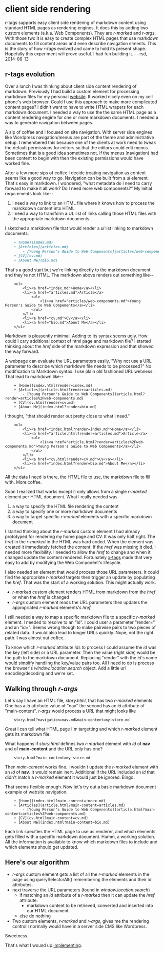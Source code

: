 
# client side rendering

r-tags supports easy client side rendering of markdown content using standard HTML pages
as rendering engines. It does this by adding two custom elements (a.k.a. Web Components).
They are _r-marked_ and _r-args_.  With those two it is easy to create complex HTML pages that
use markdown documents to fill content areas and even describe navigation elments. This is the story
of how _r-tags_ evolved and came to hold its present shape. Hopefully this experiment will 
prove useful. I had fun building it.
-- rsd, 2014-06-13


## r-tags evolution

Over a lunch I was thinking about client side content rendering of markdown. Previously I had build a custom element for processing markdown files for my personal [website](http://rsdoiel.github.io). It worked nicely even on my cell phone's web browser. Could I use this approach to make more complicated content pages? I didn't want to have to write HTML wrapers for each markdown document. I needed a way to use the the same HTML page as a content rendering engine for one or more markdown documents. I needed a way to generate navigation between pages.

A sip of coffee and I focused on site navigation. With server side engines like Wordpress navigation/menus are part of the theme and administrative setup. I remembered this because one of the clients at work need to tweak the default permissions for editors so that the editors could edit menus. Sometimes that is a good idea sometimes not. If the menus (navigation) had been content to begin with then the existing permissions would have worked fine.

After a few more sips of coffee I decide treating navigation as content seems like a good way to go. Navigation can be built from a *ul* element.  That's easy in markdown.  I wondered, "what metadata do I need to carry forward to make it all work? Do I need more web components?"  My initial requirements look like--

1. I need a way to link to an HTML file where it knows how to process the mardkdown content into HTML
2. I need a way to transform a UL list of links calling those HTML files with the appropriate markdown documents

I sketched a markdown file that would render a *ul* list linking to markdown documents.

```markdown
    + [Home](index.md)
    + [Articles](articles.md)
        - [Young Person's Guide to Web Compenents](articles/web-components.md)
    + [CV](cv.md)
    + [About Me](bio.md)
```

That's a good start but we're linking directly to the markdown document and they're not HTML. The markdown above renders out something like--

```
    <ul>
        <li><a href="index.md">Home</a></li>
        <li><a href="articles.md">Article</a>
            <ul>
                <li><a href="articles/web-components.md">Young Person's Guide to Web Compenents</a></li>
            </ul>
        </li>
        <li><a href="cv.md">CV</a></li>
        <li><a href="bio.md">About Me</a></li>
    </ul>
```

Markdown is pleasently minimal. Adding to its syntax seems ugly. How could I cary additional context of html page and markdown file? I started thinking about the *href* side of the markdown expression and that showed the way forward.

A webpage can evaluate the URL parameters easily, "Why not use a URL parameter to describe which markdown file needs to be processed?" No modification to Markdown syntax. I use plain old fashioned URL webness. That lead to markdown like--

```
    + [Home](index.html?render=index.md)
    + [Articles](article.html?render=articles.md)
        - [Young Person's Guide to Web Compenents](article.html?render=articles%2Fweb-components.md)
    + [CV](cv.html?render=cv.md)
    + [About Me](index.html?render=bio.md)
```

I thought, "that should render out pretty close to what I need."

```
    <ul>
        <li><a href="index.html?render=index.md">Home</a></li>
        <li><a href="article.html?render=articles.md">Article</a>
            <ul>
                <li><a href="article.html?render=articles%2Fweb-components.md">Young Person's Guide to Web Compenents</a></li>
            </ul>
        </li>
        <li><a href="cv.html?render=cv.md">CV</a></li>
        <li><a href="index.html?render=bio.md">About Me</a></li>
    </ul>
```

All the data I need is there, the HTML file to use, the markdown file to fill with. More coffee.

Soon I realized that works except it only allows from a single _r-marked_ element per HTML document.  What I really needed was--

1. a way to specify the HTML file rendering the content
2. a way to specify one or more markdown documents
3. a way to target specific _r-marked_ elements with a specific markdown document

I started thinking about the _r-marked_ custom element I had already prototyped for rendering my home page and CV. It was only half right. The *href* in the _r-marked_ in the HTML was hard coded. When the element was created it immediately fetched the content. If the *href* was missing it died.  I needed more flexibility. I needed to allow the *href* to change and when it changed update the content rendered.  Fortunately [x-tags](http://x-tags.org) made that very easy to add by modifying the Web Component's lifecycle.

I also needed an element that would process those URL parameters. It could find the appropriate _r-marked_ targets then trigger an update by populating the *href*. That was the start of a working solution. This might actually work.

+ _r-marked_ custom element renders HTML from markdown from the *href* or when the *href* is changed
+ _r-args_ custom element reads the URL parameters then updates the appropriated _r-marked_ elements's *href*

I still needed a way to map a specific markdown file to a specific _r-marked_ element.  I needed to resolve to an "id".  I could user a parameter "render=" and an "id=". Seems wrong though to make pairwise pairs to two pieces of related data. It would also lead to longer URLs quickly.  Nope, not the right path.  I was almost out coffee.

To know which _r-marked_ attribute *id*s to process I could assume the *id* was the key (left side) or a URL parameter. Then the value (right side) would be the path to the markdown document. Replacing "render" with the *id*'s name would simplify handling the key/value pairs too. All I need to do is process the browser's *window.location.search* object. Add a little url encoding/decoding and we're set.


## Walking through _r-args_

Let's say I have an HTML file, *story.html*, that has two _r-marked_ elements. One has a *id* attribute value of "nav" the second has an *id* attribute of "main-content".  _r-args_ would process a URL that might looks like 
 
```
    story.html?navigation=nav.md&main-content=my-store.md
```

Great I can tell what HTML page I'm targetting and which _r-marked_ element gets its markdown file.

What happens if *story.html* defines two _r-marked_ element with *id* of **nav** and of **main-content** and the URL only has one?

```
    story.html?main-content=my-store.md
```

Then *main-content* works fine. I wouldn't update the _r-marked_ element with an *id* of **nav**.  It would remain inert. Additional if the URL included an *id* that didn't match a _r-marked_ element it would just be ignored. Bingo.

That seems flexible enough.  Now let's try out a basic markdown document example of website navigation.

```
    + [Home](index.html?main-content=index.md)
    + [Articles](article.html?main-content=articles.md)
        - [Young Person's Guide to Web Compenents](article.html?main-content=articles%2Fweb-components.md)
    + [CV](cv.html?main-content=cv.md)
    + [About Me](index.html?main-content=bio.md)
```

Each link specifies the HTML page to use as renderer, and which elements gets filled with a specific markdown document.
Humm, a working solution. All the information is available to know which markdown files to include and which elements should get updated. 


## Here's our algorithm

+ _r-args_ custom element gets a list of all the _r-marked_ elements in the page using
querySelectorAll() remembering the elements and their id attributes.  
+ next traverse the URL parameters (found in *window.location.search*)
    - if matching an *id* attribute of a  _r-marked_ then it can update the *href* attribute. 
        + markdown content to be retrieved, converted and inserted into our HTML document
    - else do nothing
+ Two custom elements, _r-marked_ and _r-args_, gives me the rendering control I normally would have in a server side CMS like Wordpress. 

Sweetness.

That's what I wound up [implementing](https://github.com/rsdoiel/r-tags).
